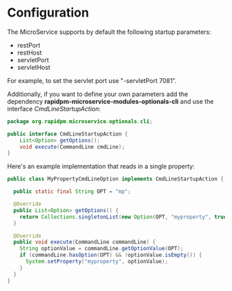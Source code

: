 # Configuration

The MicroService supports by  default the following startup parameters:
* restPort
* restHost
* servletPort
* servletHost

For example, to set the servlet port use "-servletPort 7081".

Additionally, if you want to define your own parameters add the dependency **rapidpm-microservice-modules-optionals-cli** and use the interface *CmdLineStartupAction*:

```java
package org.rapidpm.microservice.optionals.cli;

public interface CmdLineStartupAction {
    List<Option> getOptions();
    void execute(CommandLine cmdLine);
}
```

Here's an example implementation that reads in a single property:
```java
public class MyPropertyCmdLineOption implements CmdLineStartupAction {

  public static final String OPT = "mp";

  @Override
  public List<Option> getOptions() {
    return Collections.singletonList(new Option(OPT, "myproperty", true, "set a value for this system property"));
  }

  @Override
  public void execute(CommandLine commandLine) {
    String optionValue = commandLine.getOptionValue(OPT);
    if (commandLine.hasOption(OPT) && !optionValue.isEmpty()) {
      System.setProperty("myproperty", optionValue);
    }
  }
}  
```